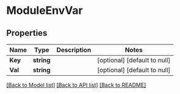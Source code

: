 # ModuleEnvVar

## Properties
Name | Type | Description | Notes
------------ | ------------- | ------------- | -------------
**Key** | **string** |  | [optional] [default to null]
**Val** | **string** |  | [optional] [default to null]

[[Back to Model list]](../README.md#documentation-for-models) [[Back to API list]](../README.md#documentation-for-api-endpoints) [[Back to README]](../README.md)

